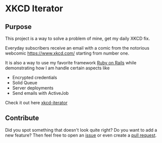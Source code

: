 # XKCD Iterator 

## Purpose
This project is a way to solve a problem of mine, get my daily XKCD fix.

Everyday subscribers receive an email with a comic from the notorious webcomic https://www.xkcd.com/ starting from number one.

It is also a way to use my favorite framework [Ruby on Rails](https://rubyonrails.org/) while demonstrating how I am handle certain aspects like 
* Encrypted credentials
* Solid Queue
* Server deployments
* Send emails with ActiveJob
 
Check it out here 
[xkcd-iterator](https://xkcd-iterator-production.up.railway.app/)

## Contribute 
Did you spot something that doesn't look quite right? Do you want to add a new feature?
Then feel free to open an [issue](https://github.com/alexwebgr/xkcd-iterator/issues) or even create
a [pull request](https://github.com/alexwebgr/xkcd-iterator/pulls).

